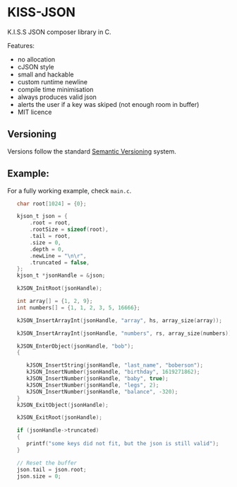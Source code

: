 # KISS-JSON

K.I.S.S JSON composer library in C.

Features:
 - no allocation
 - cJSON style
 - small and hackable
 - custom runtime newline
 - compile time minimisation
 - always produces valid json
 - alerts the user if a key was skiped (not enough room in buffer)
 - MIT licence

## Versioning

Versions follow the standard [Semantic Versioning](https://en.wikipedia.org/wiki/Software_versioning#Semantic_versioning) system.

## Example:

For a fully working example, check `main.c`.

```C
   char root[1024] = {0};

   kjson_t json = {
       .root = root,
       .rootSize = sizeof(root),
       .tail = root,
       .size = 0,
       .depth = 0,
       .newLine = "\n\r",
       .truncated = false,
   };
   kjson_t *jsonHandle = &json;

   kJSON_InitRoot(jsonHandle);

   int array[] = {1, 2, 9};
   int numbers[] = {1, 1, 2, 3, 5, 16666};

   kJSON_InsertArrayInt(jsonHandle, "array", hs, array_size(array));

   kJSON_InsertArrayInt(jsonHandle, "numbers", rs, array_size(numbers));

   kJSON_EnterObject(jsonHandle, "bob");
   {

      kJSON_InsertString(jsonHandle, "last_name", "boberson");
      kJSON_InsertNumber(jsonHandle, "birthday", 1619271862);
      kJSON_InsertNumber(jsonHandle, "baby", true);
      kJSON_InsertNumber(jsonHandle, "legs", 2);
      kJSON_InsertNumber(jsonHandle, "balance", -320);
   }
   kJSON_ExitObject(jsonHandle);

   kJSON_ExitRoot(jsonHandle);

   if (jsonHandle->truncated)
   {
      printf("some keys did not fit, but the json is still valid");
   }

   // Reset the buffer
   json.tail = json.root;
   json.size = 0;
```
